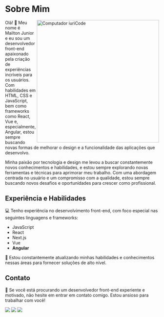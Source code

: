 <!-- Título e Introdução -->
# Sobre Mim

<img src="https://raw.githubusercontent.com/MicaelliMedeiros/micaellimedeiros/master/image/computer-illustration.png" min-width="400px" max-width="400px" width="400px" align="right" alt="Computador iuriCode">

Olá! 👋 Meu nome é Mailton Junior e eu sou um desenvolvedor front-end apaixonado pela criação de experiências incríveis para os usuários. Com habilidades em HTML, CSS e JavaScript, bem como frameworks como React, Vue e, especialmente, Angular, estou sempre buscando novas formas de melhorar o design e a funcionalidade das aplicações que desenvolvo.

<!-- Parágrafo Principal -->
Minha paixão por tecnologia e design me levou a buscar constantemente novos conhecimentos e habilidades, e estou sempre explorando novas ferramentas e técnicas para aprimorar meu trabalho. Com uma abordagem centrada no usuário e um compromisso com a qualidade, estou sempre buscando novos desafios e oportunidades para crescer como profissional.

<!-- Experiência e Habilidades -->
## Experiência e Habilidades

💻 Tenho experiência no desenvolvimento front-end, com foco especial nas seguintes linguagens e frameworks:

- JavaScript
- React
- Next.js
- Vue
- **Angular**

🚀 Estou constantemente atualizando minhas habilidades e conhecimentos nessas áreas para fornecer soluções de alto nível.

<!-- Contato -->
## Contato

💌 Se você está procurando um desenvolvedor front-end experiente e motivado, não hesite em entrar em contato comigo. Estou ansioso para trabalhar com você!

<p align="left">
  <a href="mailto:mailtonjr7@gmail.com" alt="Gmail">
  <img src="https://img.shields.io/badge/-Gmail-FF0000?style=flat-square&labelColor=FF0000&logo=gmail&logoColor=white&link=mailto:mailtonjr7@gmail.com" /></a>

  <a href="https://www.linkedin.com/in/mailton-junior/" alt="Linkedin">
  <img src="https://img.shields.io/badge/-Linkedin-0e76a8?style=flat-square&logo=Linkedin&logoColor=white&link=https://www.linkedin.com/in/mailton-junior/" /></a>

  <a href="https://api.whatsapp.com/send?phone=38991435893" alt="WhatsApp">
  <img src="https://img.shields.io/badge/-WhatsApp-25d366?style=flat-square&labelColor=25d366&logo=whatsapp&logoColor=white&link=https://api.whatsapp.com/send?phone=38991435893"/></a>
</p>
